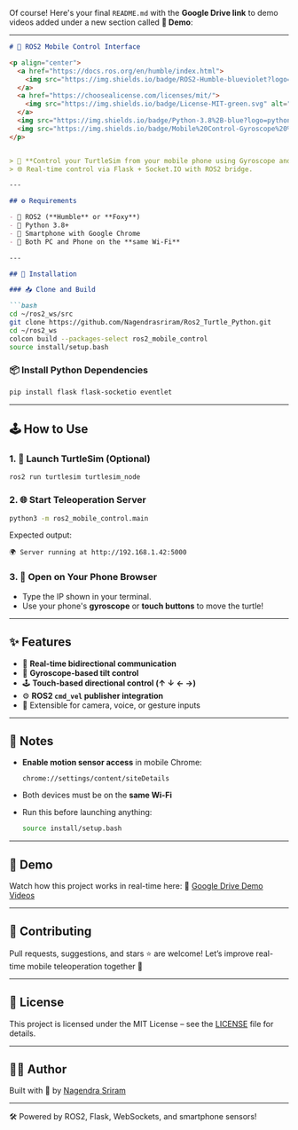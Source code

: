 Of course! Here's your final `README.md` with the **Google Drive link** to demo videos added under a new section called **🎥 Demo**:

---

````markdown
# 🤖 ROS2 Mobile Control Interface

<p align="center">
  <a href="https://docs.ros.org/en/humble/index.html">
    <img src="https://img.shields.io/badge/ROS2-Humble-blueviolet?logo=ros&logoColor=white" alt="ROS2">
  </a>
  <a href="https://choosealicense.com/licenses/mit/">
    <img src="https://img.shields.io/badge/License-MIT-green.svg" alt="License">
  </a>
  <img src="https://img.shields.io/badge/Python-3.8%2B-blue?logo=python" alt="Python">
  <img src="https://img.shields.io/badge/Mobile%20Control-Gyroscope%20%2B%20Buttons-orange" alt="Mobile Control">
</p>


> 📱 **Control your TurtleSim from your mobile phone using Gyroscope and Touch Buttons!**  
> 🌐 Real-time control via Flask + Socket.IO with ROS2 bridge.

---

## ⚙️ Requirements

- 🐢 ROS2 (**Humble** or **Foxy**)
- 🐍 Python 3.8+
- 📱 Smartphone with Google Chrome
- 📶 Both PC and Phone on the **same Wi-Fi**

---

## 🚀 Installation

### 📥 Clone and Build

```bash
cd ~/ros2_ws/src
git clone https://github.com/Nagendrasriram/Ros2_Turtle_Python.git
cd ~/ros2_ws
colcon build --packages-select ros2_mobile_control
source install/setup.bash
````

### 📦 Install Python Dependencies

```bash
pip install flask flask-socketio eventlet
```

---

## 🕹️ How to Use

### 1. 🐢 Launch TurtleSim (Optional)

```bash
ros2 run turtlesim turtlesim_node
```

### 2. 🌐 Start Teleoperation Server

```bash
python3 -m ros2_mobile_control.main
```

Expected output:

```
🌍 Server running at http://192.168.1.42:5000
```

### 3. 📱 Open on Your Phone Browser

* Type the IP shown in your terminal.
* Use your phone's **gyroscope** or **touch buttons** to move the turtle!

---

## ✨ Features

* 🔄 **Real-time bidirectional communication**
* 📲 **Gyroscope-based tilt control**
* 🕹️ **Touch-based directional control (↑ ↓ ← →)**
* ⚙️ **ROS2 `cmd_vel` publisher integration**
* 🔌 Extensible for camera, voice, or gesture inputs

---

## 📌 Notes

* **Enable motion sensor access** in mobile Chrome:

  ```
  chrome://settings/content/siteDetails
  ```
* Both devices must be on the **same Wi-Fi**
* Run this before launching anything:

  ```bash
  source install/setup.bash
  ```

---

## 🎥 Demo

Watch how this project works in real-time here:
📂 [Google Drive Demo Videos](https://drive.google.com/drive/folders/181P38CHZwnOGETsMg1nkkosRpqWNzF1P)

---

## 🙌 Contributing

Pull requests, suggestions, and stars ⭐ are welcome!
Let’s improve real-time mobile teleoperation together 🚀

---

## 📄 License

This project is licensed under the MIT License – see the [LICENSE](LICENSE) file for details.

---

## 👨‍💻 Author

Built with 💙 by [Nagendra Sriram](https://github.com/Nagendrasriram)

---

🛠️ Powered by ROS2, Flask, WebSockets, and smartphone sensors!


```
